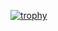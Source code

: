 [![trophy](https://github-profile-trophy.vercel.app/?username=ViktoriaSharifullina&theme=onedark)](https://github.com/ryo-ma/github-profile-trophy)
